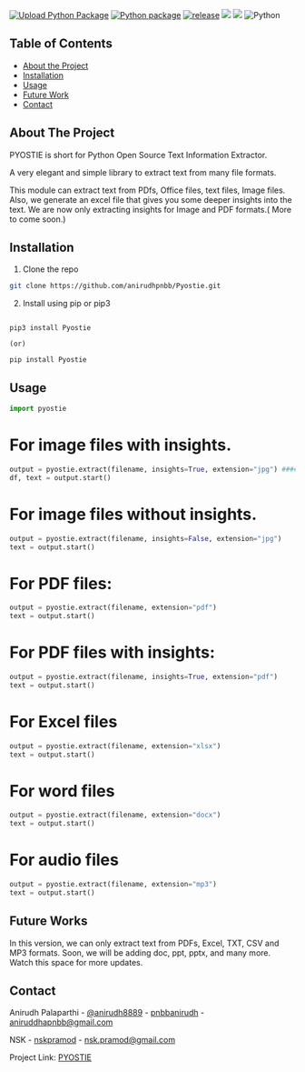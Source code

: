 <!-- PROJECT SHIELDS -->
[![Upload Python Package](https://github.com/anirudhpnbb/Pyostie/actions/workflows/python-publish.yml/badge.svg?branch=2.4.5)](https://github.com/anirudhpnbb/Pyostie/actions/workflows/python-publish.yml)
[![Python package](https://github.com/anirudhpnbb/Pyostie/actions/workflows/python-package.yml/badge.svg?branch=main)](https://github.com/anirudhpnbb/Pyostie/actions/workflows/python-package.yml)
[![release](https://img.shields.io/github/release/anirudhpnbb/Pyostie)](https://img.shields.io/github/release/anirudhpnbb/Pyostie)
<a href="https://github.com/anirudhpnbb/Pyostie/graphs/contributors" alt="Contributors">
    <img src="https://img.shields.io/github/contributors/anirudhpnbb/Pyostie" /></a>
<a href="https://github.com/anirudhpnbb/Pyostie/Languages" alt="Languages">
    <img src="https://img.shields.io/github/contributors/anirudhpnbb/Pyostie" /></a>
<img alt="Python" src="https://img.shields.io/badge/python-%2314354C.svg?&style=for-the-badge&logo=python&logoColor=white"/>
<!--
*** I'm using markdown "reference style" links for readability.
*** Reference links are enclosed in brackets [ ] instead of parentheses ( ).
*** See the bottom of this document for the declaration of the reference variables
*** for contributors-url, forks-url, etc. This is an optional, concise syntax you may use.
*** https://www.markdownguide.org/basic-syntax/#reference-style-links
-->


<!-- TABLE OF CONTENTS -->
## Table of Contents


* [About the Project](#about-the-project)
* [Installation](#installation)
* [Usage](#usage)
* [Future Work](#Futurework)
* [Contact](#contact)


<!-- ABOUT THE PROJECT -->
## About The Project

PYOSTIE is short for Python Open Source Text Information Extractor.

A very elegant and simple library to extract text from many file formats.

This module can extract text from PDfs, Office files, text files, Image files.
Also, we generate an excel file that gives you some deeper insights into the text. We are now only extracting insights for Image and PDF formats.( More to come soon.)


## Installation


1. Clone the repo
```sh
git clone https://github.com/anirudhpnbb/Pyostie.git
```

2. Install using pip or pip3
```commandline

pip3 install Pyostie

(or)

pip install Pyostie

```

<!-- USAGE EXAMPLES -->
## Usage


```python
import pyostie
```

# For image files with insights.

```python
output = pyostie.extract(filename, insights=True, extension="jpg") #### Format of the extension can also be "tif" or "pnb"
df, text = output.start()
```

# For image files without insights.

```python
output = pyostie.extract(filename, insights=False, extension="jpg")
text = output.start()
```

# For PDF files:

```python
output = pyostie.extract(filename, extension="pdf")
text = output.start()
```

# For PDF files with insights:

```python
output = pyostie.extract(filename, insights=True, extension="pdf")
text = output.start()
```


# For Excel files

```python
output = pyostie.extract(filename, extension="xlsx")
text = output.start()
```

# For word files

```python
output = pyostie.extract(filename, extension="docx")
text = output.start()
```

# For audio files
```python
output = pyostie.extract(filename, extension="mp3")
text = output.start()
```

## Future Works

In this version, we can only extract text from PDFs, Excel, TXT, CSV and MP3 formats. Soon, we will be adding doc, ppt, pptx, and many more. Watch this space for more updates.

<!-- CONTACT -->
## Contact

Anirudh Palaparthi - [@anirudh8889](https://twitter.com/anirudh8889) - [pnbbanirudh](https://www.linkedin.com/in/pnbbanirudh/) - aniruddhapnbb@gmail.com

NSK - [nskpramod](https://www.linkedin.com/in/pramodnsk/) - nsk.pramod@gmail.com

Project Link: [PYOSTIE](https://github.com/anirudhpnbb/Pyostie)
